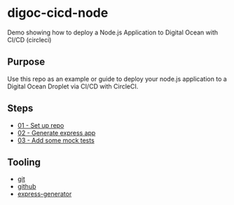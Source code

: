 # digoc-cicd-node
Demo showing how to deploy a Node.js Application to Digital Ocean with CI/CD (circleci) 

## Purpose

Use this repo as an example or guide to deploy your node.js application to a Digital Ocean Droplet via CI/CD with CircleCI.

## Steps

* [01 - Set up repo](https://github.com/full-stack-hackers/digoc-cicd-node/)
* [02 - Generate express app](https://github.com/full-stack-hackers/digoc-cicd-node/)
* [03 - Add some mock tests](https://github.com/full-stack-hackers/digoc-cicd-node/blob/03-testing/GUIDE.md)

## Tooling

* [git](https://git-scm.com/)
* [github](https://guides.github.com/activities/hello-world/)
* [express-generator](https://expressjs.com/en/starter/generator.html)
